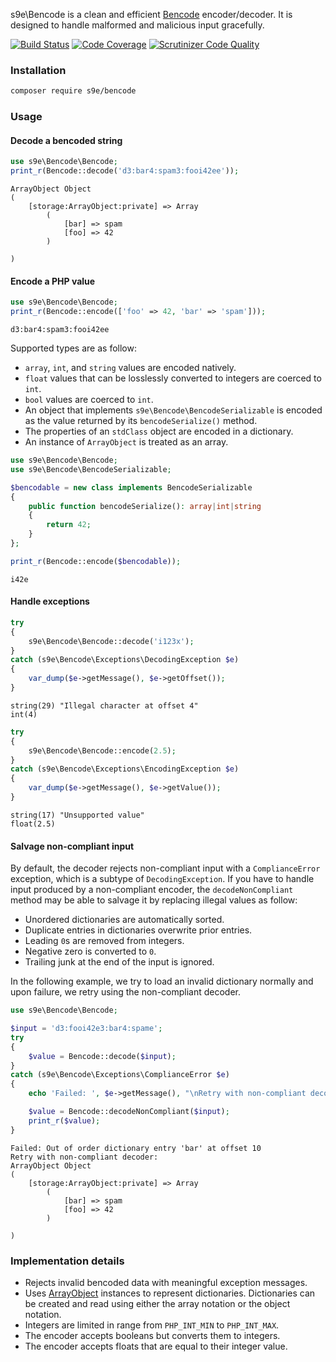 s9e\Bencode is a clean and efficient [Bencode](http://en.wikipedia.org/wiki/Bencode) encoder/decoder. It is designed to handle malformed and malicious input gracefully.

[![Build Status](https://scrutinizer-ci.com/g/s9e/Bencode/badges/build.png?b=master)](https://scrutinizer-ci.com/g/s9e/Bencode/build-status/master)
[![Code Coverage](https://scrutinizer-ci.com/g/s9e/Bencode/badges/coverage.png?b=master)](https://scrutinizer-ci.com/g/s9e/Bencode/?branch=master)
[![Scrutinizer Code Quality](https://scrutinizer-ci.com/g/s9e/Bencode/badges/quality-score.png?b=master)](https://scrutinizer-ci.com/g/s9e/Bencode/?branch=master)


### Installation

```bash
composer require s9e/bencode
```


### Usage

#### Decode a bencoded string

```php
use s9e\Bencode\Bencode;
print_r(Bencode::decode('d3:bar4:spam3:fooi42ee'));
```
```
ArrayObject Object
(
    [storage:ArrayObject:private] => Array
        (
            [bar] => spam
            [foo] => 42
        )

)
```

#### Encode a PHP value

```php
use s9e\Bencode\Bencode;
print_r(Bencode::encode(['foo' => 42, 'bar' => 'spam']));
```
```
d3:bar4:spam3:fooi42ee
```

Supported types are as follow:

 - `array`, `int`, and `string` values are encoded natively.
 - `float` values that can be losslessly converted to integers are coerced to `int`.
 - `bool` values are coerced to `int`.
 - An object that implements `s9e\Bencode\BencodeSerializable` is encoded as the value returned by its `bencodeSerialize()` method.
 - The properties of an `stdClass` object are encoded in a dictionary.
 - An instance of `ArrayObject` is treated as an array.

```php
use s9e\Bencode\Bencode;
use s9e\Bencode\BencodeSerializable;

$bencodable = new class implements BencodeSerializable
{
	public function bencodeSerialize(): array|int|string
	{
		return 42;
	}
};

print_r(Bencode::encode($bencodable));
```
```
i42e
```

#### Handle exceptions

```php
try
{
	s9e\Bencode\Bencode::decode('i123x');
}
catch (s9e\Bencode\Exceptions\DecodingException $e)
{
	var_dump($e->getMessage(), $e->getOffset());
}
```
```
string(29) "Illegal character at offset 4"
int(4)
```

```php
try
{
	s9e\Bencode\Bencode::encode(2.5);
}
catch (s9e\Bencode\Exceptions\EncodingException $e)
{
	var_dump($e->getMessage(), $e->getValue());
}
```
```
string(17) "Unsupported value"
float(2.5)
```

#### Salvage non-compliant input

By default, the decoder rejects non-compliant input with a `ComplianceError` exception, which is a subtype of `DecodingException`. If you have to handle input produced by a non-compliant encoder, the `decodeNonCompliant` method may be able to salvage it by replacing illegal values as follow:

 - Unordered dictionaries are automatically sorted.
 - Duplicate entries in dictionaries overwrite prior entries.
 - Leading `0`s are removed from integers.
 - Negative zero is converted to `0`.
 - Trailing junk at the end of the input is ignored.

In the following example, we try to load an invalid dictionary normally and upon failure, we retry using the non-compliant decoder.

```php
use s9e\Bencode\Bencode;

$input = 'd3:fooi42e3:bar4:spame';
try
{
	$value = Bencode::decode($input);
}
catch (s9e\Bencode\Exceptions\ComplianceError $e)
{
	echo 'Failed: ', $e->getMessage(), "\nRetry with non-compliant decoder:\n";

	$value = Bencode::decodeNonCompliant($input);
	print_r($value);
}
```
```
Failed: Out of order dictionary entry 'bar' at offset 10
Retry with non-compliant decoder:
ArrayObject Object
(
    [storage:ArrayObject:private] => Array
        (
            [bar] => spam
            [foo] => 42
        )

)
```


### Implementation details

 - Rejects invalid bencoded data with meaningful exception messages.
 - Uses [ArrayObject](https://www.php.net/manual/en/class.arrayobject.php) instances to represent dictionaries. Dictionaries can be created and read using either the array notation or the object notation.
 - Integers are limited in range from `PHP_INT_MIN` to `PHP_INT_MAX`.
 - The encoder accepts booleans but converts them to integers.
 - The encoder accepts floats that are equal to their integer value.
